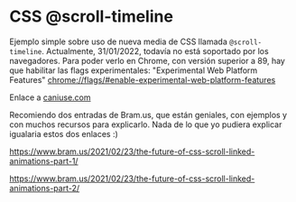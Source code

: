 # CSS @scroll-timeline

Ejemplo simple sobre uso de nueva media de CSS llamada <code>@scroll-timeline</code>. Actualmente, 31/01/2022, todavía no está soportado por los navegadores. Para poder verlo en Chrome, con versión superior a 89, hay que habilitar las flags experimentales: "Experimental Web Platform Features" <a href="chrome://flags/#enable-experimental-web-platform-features">chrome://flags/#enable-experimental-web-platform-features</a>

Enlace a <a href="https://caniuse.com/css-scroll-timeline" target="_blank">caniuse.com</a>

Recomiendo dos entradas de Bram.us, que están geniales, con ejemplos y con muchos recursos para explicarlo. Nada de lo que yo pudiera explicar igualaria estos dos enlaces :)

<a href="https://www.bram.us/2021/02/23/the-future-of-css-scroll-linked-animations-part-1/" target="_blank">https://www.bram.us/2021/02/23/the-future-of-css-scroll-linked-animations-part-1/</a>

<a href="https://www.bram.us/2021/02/23/the-future-of-css-scroll-linked-animations-part-2/" target="_blank">https://www.bram.us/2021/02/23/the-future-of-css-scroll-linked-animations-part-2/</a>

